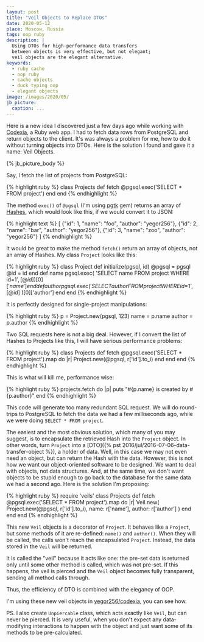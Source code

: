 ```yaml
---
layout: post
title: "Veil Objects to Replace DTOs"
date: 2020-05-12
place: Moscow, Russia
tags: oop ruby
description: |
  Using DTOs for high-performance data transfers
  between objects is very effective, but not elegant;
  veil objects are the elegant alternative.
keywords:
  - ruby cache
  - oop ruby
  - cache objects
  - duck typing oop
  - elegant objects
image: /images/2020/05/
jb_picture:
  caption: ...
---
```


Here is a new idea I discovered just a few days ago while working
with [Codexia](https://github.com/yegor256/codexia),
a Ruby web app. I had to fetch data rows from PostgreSQL and return
objects to the client. It's was always a problem for me, how to do it
without turning objects into DTOs. Here is the solution I found and gave
it a name: Veil Objects.

<!--more-->

{% jb_picture_body %}

Say, I fetch the list of projects from PostgreSQL:

{% highlight ruby %}
class Projects
  def fetch
    @pgsql.exec('SELECT * FROM project')
  end
end
{% endhighlight %}

The method `exec()` of `@pgsql` (I'm using [pgtk](https://rubygems.org/gems/pgtk) gem)
returns an array of [Hashes](https://ruby-doc.org/core-2.7.0/Hash.html),
which would look like this, if we would convert it to JSON:

{% highlight text %}
[
  {"id": 1, "name": "foo", "author": "yegor256"},
  {"id": 2, "name": "bar", "author": "yegor256"},
  {"id": 3, "name": "zoo", "author": "yegor256"}
]
{% endhighlight %}

It would be great to make the method `fetch()` return an array
of objects, not an array of Hashes. My class `Project` looks like this:

{% highlight ruby %}
class Project
  def initialize(pgsql, id)
    @pgsql = pgsql
    @id = id
  end
  def name
    pgsql.exec(
      'SELECT name FROM project WHERE id=$1',
      [@id]
    )[0]['name']
  end
  def author
    pgsql.exec(
      'SELECT author FROM project WHERE id=$1',
      [@id]
    )[0]['author']
  end
end
{% endhighlight %}

It is perfectly designed for single-project manipulations:

{% highlight ruby %}
p = Project.new(pgsql, 123)
name = p.name
author = p.author
{% endhighlight %}

Two SQL requests here is not a big deal. However, if I convert
the list of Hashes to Projects like this, I will have serious
performance problems:

{% highlight ruby %}
class Projects
  def fetch
    @pgsql.exec('SELECT * FROM project').map do |r|
      Project.new(@pgsql, r['id'].to_i)
    end
  end
end
{% endhighlight %}

This is what will kill me, performance wise:

{% highlight ruby %}
projects.fetch do |p|
  puts "#{p.name} is created by #{p.author}"
end
{% endhighlight %}

This code will generate too many redundant SQL request. We will do round-trips
to PostgreSQL to fetch the data we had a few milliseconds ago, while
we were doing `SELECT * FROM project`.

The easiest and the most obvious solution, which many of you may suggest,
is to encapsulate the retrieved Hash into the `Project` object. In other
words, turn `Project` into a [DTO]({% pst 2016/jul/2016-07-06-data-transfer-object %}),
a holder of data. Well, in this case we may
not even need an object, but can return the Hash with the data. However,
this is not how we want our object-oriented software to be designed. We want
to deal with objects, not data structures. And, at the same time, we don't want objects to
be stupid enough to go back to the database for the same data we had
a second ago. Here is the solution I'm proposing:

{% highlight ruby %}
require 'veils'
class Projects
  def fetch
    @pgsql.exec('SELECT * FROM project').map do |r|
      Veil.new(
        Project.new(@pgsql, r['id'].to_i),
        name: r['name'],
        author: r['author']
      )
    end
  end
end
{% endhighlight %}

This new `Veil` objects is a decorator of `Project`. It behaves like
a `Project`, but some methods of it are re-defined: `name()` and `author()`.
When they will be called, the calls won't reach the encapsulated `Project`.
Instead, the data stored in the `Veil` will be returned.

It is called the "veil" because it acts like one: the pre-set data is
returned only until some other method is called, which was not pre-set.
If this happens, the veil is pierced and the `Veil` object becomes fully
transparent, sending all method calls through.

Thus, the efficiency of DTO is combined with the elegancy of OOP.

I'm using these new veil objects in
[yegor256/codexia](https://github.com/yegor256/codexia),
you can see how.

PS. I also create `Unpiercable` class, which acts exactly like `Veil`,
but can never be pierced. It is very useful, when you don't expect any
data-modifying interactions to happen with the object and just want some
of its methods to be pre-calculated.
